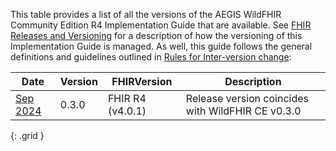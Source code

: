 
This table provides a list of all the versions of the AEGIS WildFHIR Community Edition R4 Implementation Guide that are available. See [FHIR Releases and Versioning](http://build.fhir.org/versions.html#versions) for a description of how the versioning of this Implementation Guide is managed. As well, this guide follows the general definitions and guidelines outlined in [Rules for Inter-version change](http://build.fhir.org/versions.html#change):

| **Date** | **Version** | **FHIRVersion** | **Description** |
| -------- | ----------- | --------------- | --------------- |
| [Sep 2024](index.html) | 0.3.0 | FHIR R4 (v4.0.1) | Release version coincides with WildFHIR CE v0.3.0 |
{: .grid }
